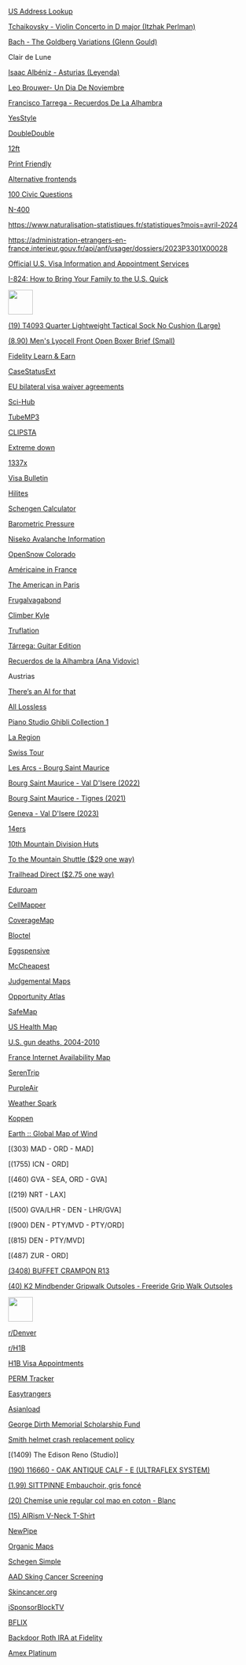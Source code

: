 
[US Address Lookup](https://firstlogic.com/tools/verify-address)

[Tchaikovsky - Violin Concerto in D major (Itzhak Perlman)](https://www.youtube.com/watch?v=QCKL95HAdQ8)

[Bach - The Goldberg Variations (Glenn Gould)](https://www.youtube.com/watch?v=Ah392lnFHxM)

Clair de Lune

[Isaac Albéniz - Asturias (Leyenda)](https://www.songsterr.com/a/wsa/isaac-albeniz-asturias-leyenda-tab-s23643)

[Leo Brouwer- Un Dia De Noviembre](https://www.songsterr.com/a/wsa/leo-brouwer-un-dia-de-noviembre-tab-s3376t0)

[Francisco Tarrega - Recuerdos De La Alhambra](https://www.songsterr.com/a/wsa/francisco-tarrega-recuerdos-de-la-alhambra-tab-s20178)

[YesStyle](https://www.yesstyle.com)

[DoubleDouble](https://doubledouble.top/)

[12ft](https://12ft.io/)

[Print Friendly](https://www.printfriendly.com)

[Alternative frontends](https://farside.link/)

[100 Civic Questions](https://www.uscis.gov/citizenship/find-study-materials-and-resources/study-for-the-test/100-civics-questions-and-answers-with-mp3-audio-english-version)

[N-400](https://www.uscis.gov/n-400)

https://www.naturalisation-statistiques.fr/statistiques?mois=avril-2024

https://administration-etrangers-en-france.interieur.gouv.fr/api/anf/usager/dossiers/2023P3301X00028

[Official U.S. Visa Information and Appointment Services](https://ais.usvisa-info.com/)

[I-824: How to Bring Your Family to the U.S. Quick](https://www.stilt.com/immigrants/i-824/)

<a href="https://www.rfi.fr/en/"><img src="https://www.rfi.fr/favicon.ico" width="50" height="50" /></a>

[(19) T4093 Quarter Lightweight Tactical Sock No Cushion (Large)](https://darntough.com/collections/tactical-socks/products/unisex-merino-wool-t4093-tactical-quarter-lightweight-tactical-socks)

[(8.90) Men's Lyocell Front Open Boxer Brief (Small)](https://www.muji.us/products/mens-lyocell-front-open-boxer-brief-fag3822a)

[Fidelity Learn & Earn](https://portal.interactivebrokers.com/learn_earn/)

[CaseStatusExt](https://www.casestatusext.com/)

[EU bilateral visa waiver agreements](https://eur-lex.europa.eu/legal-content/EN/ALL/?uri=CELEX%3A52019XC0408%2802%29)

[Sci-Hub](https://sci-hub.se/)

[TubeMP3](https://tubemp3.to)

[CLIPSTA](https://clipsta.us.to)

[Extreme down](https://www.extreme-down.moe)

[1337x](https://1337x.to/)

[Visa Bulletin](https://travel.state.gov/content/travel/en/legal/visa-law0/visa-bulletin.html)

[Hilites](https://hilites.today/)

[Schengen Calculator](https://schengenareacalculator.com/)

[Barometric Pressure](https://barometricpressure.app/)

[Niseko Avalanche Information](http://niseko.nadare.info/)

[OpenSnow Colorado](https://opensnow.com/explore/states/US-CO/summary)

[Américaine in France](https://www.americaineinfrance.com/)

[The American in Paris](https://theamericaninparis.com/)

[Frugalvagabond](https://frugalvagabond.com/) 

[Climber Kyle](https://climberkyle.com/)

[Truflation](https://truflation.com/dashboard?feed=us-inflation-rate)

[Tárrega: Guitar Edition](https://www.youtube.com/watch?v=weQz5tGEKwE)

[Recuerdos de la Alhambra (Ana Vidovic)](https://www.youtube.com/watch?v=fwjX-m4LkYk)

Austrias

[There’s an AI for that](https://theresanaiforthat.com/alphabetical/)

[All Lossless](https://alllossless.net)

[Piano Studio Ghibli Collection 1](https://www.youtube.com/watch?v=HGl75kurxok)

[La Region](https://www.hautetarentaise.fr/cms_viewFile.php?idtf=61531&path=Plan-reseau-lignes-bus-Savoie.pdf)

[Swiss Tour](https://www.swisstours-office.ch/EN/Uncategorized/Regular-Line/CT5301BT/easy-bus-transfers-regular-line-from-chamonix-to-geneva-from-7.-euro-544.html)

[Les Arcs - Bourg Saint Maurice](https://www.seelesarcs.com/files/187)

[Bourg Saint Maurice - Val D'Isere (2022)](https://api.snowcarbon.co.uk/storage/library/sc-media-29351ee322370f7f757359ff2ed9cebe-Bourg%20St%20Maurice%20to%20Val%20d'Isere%202022-23%20winter%20bus%20timetable%20-%20French.pdf)

[Bourg Saint Maurice - Tignes (2021)](https://www.tignes.net/uploads/media/default/0001/79/b35ef1e1c625fcad609a3a2f9e49bbda4cfb6e05.pdf)

[Geneva - Val D'Isere (2023)](https://savoie.transdev.com/wp-content/uploads/2021/11/navettes-aeroport-geneve-stations-ski-tarentaise.pdf)

[14ers](https://www.14ers.com/)

[10th Mountain Division Huts](https://huts.org/)

[To the Mountain Shuttle ($29 one way)](https://tothemountainshuttle.com/seattle-suncadia/)

[Trailhead Direct ($2.75 one way)](https://trailheaddirect.org/)

[Eduroam](https://www.lan.kth.se/eduroam/phones/phones_mobile_guide.html)

[CellMapper](https://www.cellmapper.net)

[CoverageMap](https://map.coveragemap.com/)

[Bloctel](https://www.bloctel.gouv.fr)

[Eggspensive](https://pantryandlarder.com/eggspensive)

[McCheapest](https://pantryandlarder.com/mccheapest)

[Judgemental Maps](https://judgmentalmaps.com)

[Opportunity Atlas](https://www.opportunityatlas.org)

[SafeMap](https://safemap.io)

[US Health Map](https://vizhub.healthdata.org/subnational/usa)

[U.S. gun deaths, 2004-2010](https://projects.oregonlive.com/ucc-shooting/gun-deaths)

[France Internet Availability Map](https://cartefibre.arcep.fr/index.html)

[SerenTrip](https://serenitrip.fr/)

[PurpleAir](https://map.purpleair.com/)

[Weather Spark](https://weatherspark.com)

[Koppen](https://www.gloh2o.org/koppen)

[Earth :: Global Map of Wind](https://earth.nullschool.net/)

[(303) MAD - ORD - MAD]

[(1755) ICN - ORD]

[(460) GVA - SEA, ORD - GVA]

[(219) NRT - LAX]

[(500) GVA/LHR - DEN - LHR/GVA]

[(900) DEN - PTY/MVD - PTY/ORD]

[(815) DEN - PTY/MVD]

[(487) ZUR - ORD]

[(3408) BUFFET CRAMPON R13](https://www.musique-et-art.com/fr/boutique-instruments/recherche/clarinette/clarinette-sib/clarinette-sib-serie-r13-10167.html?q=r13)

[(40) K2 Mindbender Gripwalk Outsoles - Freeride Grip Walk Outsoles](https://k2snow.com/en-us/p/freeride-grip-walk-outsoles-w-screws)

<a href="https://xkcd.com/"><img src="https://xkcd.com/favicon.ico" width="50" height="50" /></a>

[r/Denver](https://farside.link/libreddit/r/denver)

[r/H1B](https://farside.link/libreddit/r/h1b)

[H1B Visa Appointments](https://h1bslots.vercel.app/)

[PERM Tracker](https://permtimeline.com/)

[Easytrangers](https://www.easytrangers.com/)

[Asianload](https://asianembed.io/)

[George Dirth Memorial Scholarship Fund](https://wwgd.systrap.net/George-Dirth-Memorial-Scholarship-Fund/)

[Smith helmet crash replacement policy](https://support.smithoptics.com/hc/en-us/articles/4403801633943-What-is-the-Smith-helmet-crash-replacement-policy-)

[(1409) The Edison Reno (Studio)]

[(190) 116660 - OAK ANTIQUE CALF - E (ULTRAFLEX SYSTEM)](https://eu.meermin.com/products/116660-oak-antique-calf-e-ultraflex-system)

[(1.99) SITTPINNE Embauchoir, gris foncé](https://www.ikea.com/fr/fr/p/sittpinne-embauchoir-gris-fonce-50546343/)

[(20) Chemise unie regular col mao en coton - Blanc](https://www.jules.com/fr-fr/p/100493810000.html)

[(15) AIRism V-Neck T-Shirt](https://www.uniqlo.com/us/en/products/E454311-000/)

[NewPipe](https://github.com/TeamNewPipe/NewPipe/releases)

[Organic Maps](https://organicmaps.app/)

[Schegen Simple](https://schengensimple.com/)

[AAD Sking Cancer Screening](https://www.aad.org/public/public-health/skin-cancer-screenings/find-a-screening)

[Skincancer.org](https://www.skincancer.org/early-detection/destination-healthy-skin/schedule/)

[iSponsorBlockTV](https://github.com/dmunozv04/iSponsorBlockTV) 

[BFLIX](https://web.bflix.to/home)

[Backdoor Roth IRA at Fidelity](https://www.whitecoatinvestor.com/how-to-do-a-backdoor-roth-ira-at-fidelity/)

[Amex Platinum](https://thepointsguy.com/credit-cards/american-express/10-things-to-do-amex-platinum/)

